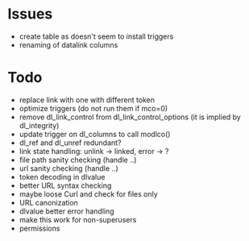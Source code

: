 Issues
======
- create table as doesn't seem to install triggers
- renaming of datalink columns

Todo
====
- replace link with one with different token
- optimize triggers (do not run them if mco=0)
- remove dl_link_control from dl_link_control_options (it is implied by dl_integrity)
- update trigger on dl_columns to call modlco()
- dl_ref and dl_unref redundant?
- link state handling: unlink -> linked, error -> ?
- file path sanity checking (handle ..)
- url sanity checking (handle ..)
- token decoding in dlvalue
- better URL syntax checking
- maybe loose Curl and check for files only
- URL canonization
- dlvalue better error handling
- make this work for non-superusers
- permissions
